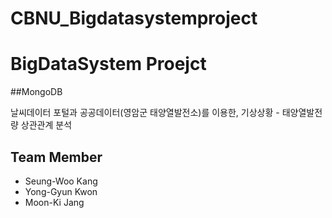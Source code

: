 # CBNU_Bigdatasystemproject


# BigDataSystem Proejct

##MongoDB

날씨데이터 포털과 공공데이터(영암군 태양열발전소)를 이용한, 기상상황 - 태양열발전량 상관관계 분석

## Team Member

- Seung-Woo Kang
- Yong-Gyun Kwon
- Moon-Ki Jang
